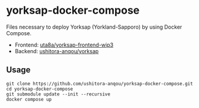 # yorksap-docker-compose

Files necessary to deploy Yorksap (Yorkland-Sapporo) by using Docker Compose.

- Frontend: [uta8a/yorksap-frontend-wip3](https://github.com/uta8a/yorksap-frontend-wip3)
- Backend: [ushitora-anqou/yorksap](https://github.com/ushitora-anqou/yorksap)

## Usage

```
git clone https://github.com/ushitora-anqou/yorksap-docker-compose.git
cd yorksap-docker-compose
git submodule update --init --recursive
docker compose up
```
